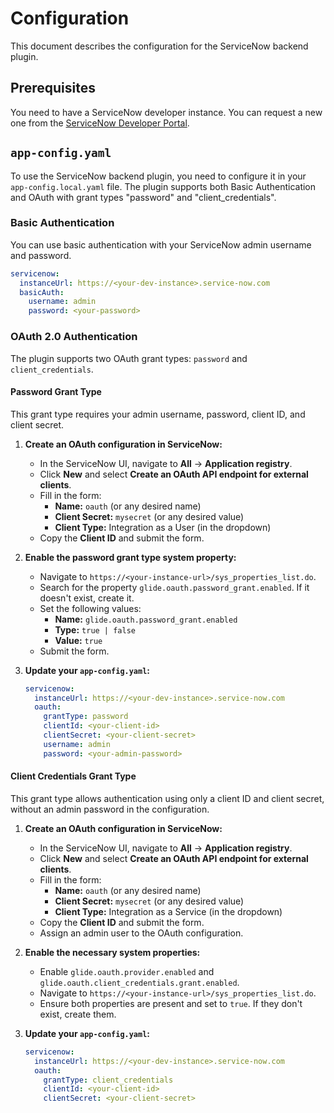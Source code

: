 # Configuration

This document describes the configuration for the ServiceNow backend plugin.

## Prerequisites

You need to have a ServiceNow developer instance. You can request a new one from the [ServiceNow Developer Portal](https://developer.servicenow.com/dev.do#!/learn/learning-plans/washingtondc/new_to_servicenow/app_store_learnv2_buildmyfirstapp_washingtondc_personal_developer_instances).

## `app-config.yaml`

To use the ServiceNow backend plugin, you need to configure it in your `app-config.local.yaml` file. The plugin supports both Basic Authentication and OAuth with grant types "password" and "client_credentials".

### Basic Authentication

You can use basic authentication with your ServiceNow admin username and password.

```yaml
servicenow:
  instanceUrl: https://<your-dev-instance>.service-now.com
  basicAuth:
    username: admin
    password: <your-password>
```

### OAuth 2.0 Authentication

The plugin supports two OAuth grant types: `password` and `client_credentials`.

#### Password Grant Type

This grant type requires your admin username, password, client ID, and client secret.

1.  **Create an OAuth configuration in ServiceNow:**

    - In the ServiceNow UI, navigate to **All** -> **Application registry**.
    - Click **New** and select **Create an OAuth API endpoint for external clients**.
    - Fill in the form:
      - **Name:** `oauth` (or any desired name)
      - **Client Secret:** `mysecret` (or any desired value)
      - **Client Type:** Integration as a User (in the dropdown)
    - Copy the **Client ID** and submit the form.

2.  **Enable the password grant type system property:**

    - Navigate to `https://<your-instance-url>/sys_properties_list.do`.
    - Search for the property `glide.oauth.password_grant.enabled`. If it doesn't exist, create it.
    - Set the following values:
      - **Name:** `glide.oauth.password_grant.enabled`
      - **Type:** `true | false`
      - **Value:** `true`
    - Submit the form.

3.  **Update your `app-config.yaml`:**

    ```yaml
    servicenow:
      instanceUrl: https://<your-dev-instance>.service-now.com
      oauth:
        grantType: password
        clientId: <your-client-id>
        clientSecret: <your-client-secret>
        username: admin
        password: <your-admin-password>
    ```

#### Client Credentials Grant Type

This grant type allows authentication using only a client ID and client secret, without an admin password in the configuration.

1.  **Create an OAuth configuration in ServiceNow:**

    - In the ServiceNow UI, navigate to **All** -> **Application registry**.
    - Click **New** and select **Create an OAuth API endpoint for external clients**.
    - Fill in the form:
      - **Name:** `oauth` (or any desired name)
      - **Client Secret:** `mysecret` (or any desired value)
      - **Client Type:** Integration as a Service (in the dropdown)
    - Copy the **Client ID** and submit the form.
    - Assign an admin user to the OAuth configuration.

2.  **Enable the necessary system properties:**

    - Enable `glide.oauth.provider.enabled` and `glide.oauth.client_credentials.grant.enabled`.
    - Navigate to `https://<your-instance-url>/sys_properties_list.do`.
    - Ensure both properties are present and set to `true`. If they don't exist, create them.

3.  **Update your `app-config.yaml`:**

    ```yaml
    servicenow:
      instanceUrl: https://<your-dev-instance>.service-now.com
      oauth:
        grantType: client_credentials
        clientId: <your-client-id>
        clientSecret: <your-client-secret>
    ```
